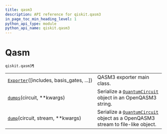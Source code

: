 ```yaml
---
title: qasm3
description: API reference for qiskit.qasm3
in_page_toc_min_heading_level: 1
python_api_type: module
python_api_name: qiskit.qasm3
---
```


<span id="module-qiskit.qasm3" />

<span id="qiskit-qasm3" />

# Qasm

<span id="module-qiskit.qasm3" />

`qiskit.qasm3¶`

|                                                                                             |                                                                                                                                                 |
| ------------------------------------------------------------------------------------------- | ----------------------------------------------------------------------------------------------------------------------------------------------- |
| [`Exporter`](qiskit.qasm3.Exporter "qiskit.qasm3.Exporter")(\[includes, basis\_gates, ...]) | QASM3 exporter main class.                                                                                                                      |
| [`dumps`](qiskit.qasm3.dumps "qiskit.qasm3.dumps")(circuit, \*\*kwargs)                     | Serialize a [`QuantumCircuit`](qiskit.circuit.QuantumCircuit "qiskit.circuit.QuantumCircuit") object in an OpenQASM3 string.                    |
| [`dump`](qiskit.qasm3.dump "qiskit.qasm3.dump")(circuit, stream, \*\*kwargs)                | Serialize a [`QuantumCircuit`](qiskit.circuit.QuantumCircuit "qiskit.circuit.QuantumCircuit") object as a OpenQASM3 stream to file-like object. |

